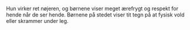 

Hun virker ret nøjeren, og børnene viser meget ærefrygt og respekt for hende når de ser hende. Børnene på stedet viser tit tegn på at fysisk vold eller skrammer under leg.